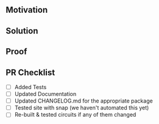 <!--
Thank you for your Pull Request. Please provide a description above and review
the requirements below. Bug fixes and new features should include tests.
-->

## Motivation

<!--
Explain the context and why you're making that change. What is the problem
you're trying to solve? In some cases there is not a problem and this can be
thought of as being the motivation for your change.
-->

## Solution

<!--
Summarize the solution and provide any necessary context needed to understand
the code change.
-->

## Proof

<!--
If features/changes is hard to test e2e, include a video or image proving you've
tested your solution and it works.
-->

## PR Checklist

- [ ] Added Tests
- [ ] Updated Documentation
- [ ] Updated CHANGELOG.md for the appropriate package
- [ ] Tested site with snap (we haven't automated this yet)
- [ ] Re-built & tested circuits if any of them changed
